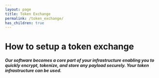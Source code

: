 ```yaml
---
layout: page
title: Token Exchange
permalink: /token_exchange/
has_children: true
---
```


# How to setup a token exchange

##### Our software becomes a core part of your infrastructure enabling you to quickly encrypt, tokenize, and store any payload securely. Your token infrastructure can be used.